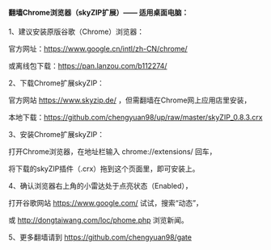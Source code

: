 #### 翻墙Chrome浏览器（skyZIP扩展）—— 适用桌面电脑：

1、建议安装原版谷歌（Chrome）浏览器：

官方网址：https://www.google.cn/intl/zh-CN/chrome/

或离线包下载：https://pan.lanzou.com/b112274/

2、下载Chrome扩展skyZIP：

官方网站 https://www.skyzip.de/ ，但需翻墙在Chrome网上应用店里安装，

本地下载：https://github.com/chengyuan98/up/raw/master/skyZIP_0.8.3.crx

3、安装Chrome扩展skyZIP：

打开Chrome浏览器，在地址栏输入 chrome://extensions/ 回车，

将下载的skyZIP插件（.crx）拖到这个页面里，即可安装上。

4、确认浏览器右上角的小雷达处于点亮状态（Enabled），

打开谷歌网站 https://www.google.com/ 试试，搜索“动态”，

或 http://dongtaiwang.com/loc/phome.php 浏览新闻。

5、更多翻墙请到 https://github.com/chengyuan98/gate 
